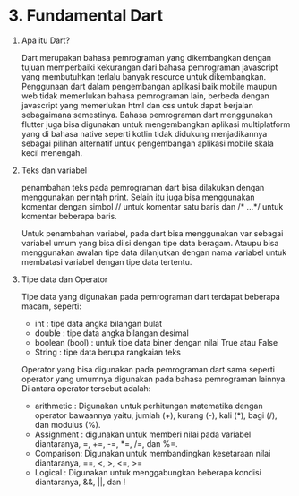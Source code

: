 # 3. Fundamental Dart

1. Apa itu Dart?

    Dart merupakan bahasa pemrograman yang dikembangkan dengan tujuan memperbaiki kekurangan dari bahasa pemrograman javascript yang membutuhkan terlalu banyak resource untuk dikembangkan. Penggunaan dart dalam pengembangan aplikasi baik mobile maupun web tidak memerlukan bahasa pemrograman lain, berbeda dengan javascript yang memerlukan html dan css untuk dapat berjalan sebagaimana semestinya. Bahasa pemrograman dart menggunakan flutter juga bisa digunakan untuk mengembangkan aplikasi multiplatform yang di bahasa native seperti kotlin tidak didukung menjadikannya sebagai pilihan alternatif untuk pengembangan aplikasi mobile skala kecil menengah.

2. Teks dan variabel

    penambahan teks pada pemrograman dart bisa dilakukan dengan menggunakan perintah print. Selain itu juga bisa menggunakan komentar dengan simbol // untuk komentar satu baris dan /* ...*/ untuk komentar beberapa baris. 

    Untuk penambahan variabel, pada dart bisa menggunakan var sebagai variabel umum yang bisa diisi dengan tipe data beragam. Ataupu bisa menggunakan awalan tipe data dilanjutkan dengan nama variabel untuk membatasi variabel dengan tipe data tertentu.

3. Tipe data dan Operator

    Tipe data yang digunakan pada pemrograman dart terdapat beberapa macam, seperti:

    - int : tipe data angka bilangan bulat
    - double : tipe data angka bilangan desimal
    - boolean (bool) : untuk tipe data biner dengan nilai True atau False
    - String : tipe data berupa rangkaian teks

    Operator yang bisa digunakan pada pemrograman dart sama seperti operator yang umumnya digunakan pada bahasa pemrograman lainnya. Di antara operator tersebut adalah:

    - arithmetic : Digunakan untuk perhitungan matematika dengan operator bawaannya yaitu, jumlah (+), kurang (-), kali (*), bagi (/), dan modulus (%).
    - Assignment : digunakan untuk memberi nilai pada variabel diantaranya, =, +=, -=, *=, /=, dan %=.
    - Comparison: Digunakan untuk membandingkan kesetaraan nilai diantaranya, ==, <, >, <=, >=
    - Logical : Digunakan untuk menggabungkan beberapa kondisi diantaranya, &&, ||, dan !